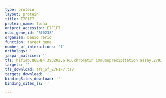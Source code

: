 ```yaml
---
type: protein
layout: protein
title: E7F1F7
protein_name: fosaa
uniprot_accession: E7F1F7
ncbi_gene_id: '570238'
organism: Danio rerio
function: target gene
number_of_interactions: '1'
orthologs: ''
jaspar_matrices: ''
tfs: hif1ab,Q6EHI4,393202,GTRD,chromatin immunoprecipitation assay,27924024%5Buid%5D,No
targets: ''
tfs_download: tfs_of_E7F1F7.tsv
targets_download: ''
bindingSites_download: ''
binding_sites_ls: ''

---
```

